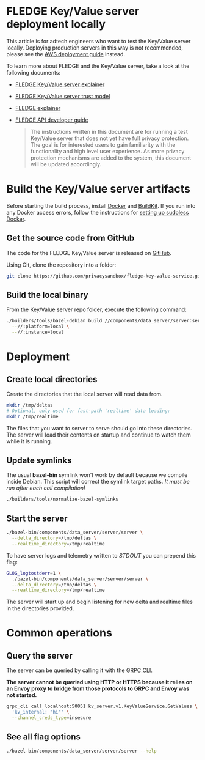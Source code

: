 # FLEDGE Key/Value server deployment locally

This article is for adtech engineers who want to test the Key/Value server locally. Deploying
production servers in this way is not recommended, please see the
[AWS deployment guide](deploying_on_aws.md) instead.

To learn more about FLEDGE and the Key/Value server, take a look at the following documents:

-   [FLEDGE Key/Value server explainer](https://github.com/WICG/turtledove/blob/main/FLEDGE_Key_Value_Server_API.md)
-   [FLEDGE Key/Value server trust model](https://github.com/privacysandbox/fledge-docs/blob/main/key_value_service_trust_model.md)
-   [FLEDGE explainer](https://developer.chrome.com/en/docs/privacy-sandbox/fledge/)
-   [FLEDGE API developer guide](https://developer.chrome.com/blog/fledge-api/)

    > The instructions written in this document are for running a test Key/Value server that does
    > not yet have full privacy protection. The goal is for interested users to gain familiarity
    > with the functionality and high level user experience. As more privacy protection mechanisms
    > are added to the system, this document will be updated accordingly.

# Build the Key/Value server artifacts

Before starting the build process, install [Docker](https://docs.docker.com/engine/install/) and
[BuildKit](https://docs.docker.com/build/buildkit/). If you run into any Docker access errors,
follow the instructions for
[setting up sudoless Docker](https://docs.docker.com/engine/install/linux-postinstall/#manage-docker-as-a-non-root-user).

## Get the source code from GitHub

The code for the FLEDGE Key/Value server is released on
[GitHub](https://github.com/privacysandbox/fledge-key-value-service).

Using Git, clone the repository into a folder:

```sh
git clone https://github.com/privacysandbox/fledge-key-value-service.git
```

## Build the local binary

From the Key/Value server repo folder, execute the following command:

```sh
./builders/tools/bazel-debian build //components/data_server/server:server \
  --//:platform=local \
  --//:instance=local
```

# Deployment

## Create local directories

Create the directories that the local server will read data from.

```sh
mkdir /tmp/deltas
# Optional, only used for fast-path 'realtime' data loading:
mkdir /tmp/realtime
```

The files that you want to server to serve should go into these directories. The server will load
their contents on startup and continue to watch them while it is running.

## Update symlinks

The usual **bazel-bin** symlink won't work by default because we compile inside Debian. This script
will correct the symlink target paths. _It must be run after each call compilation!_

```sh
./builders/tools/normalize-bazel-symlinks
```

## Start the server

```sh
./bazel-bin/components/data_server/server/server \
  --delta_directory=/tmp/deltas \
  --realtime_directory=/tmp/realtime
```

To have server logs and telemetry written to _STDOUT_ you can prepend this flag:

```sh
GLOG_logtostderr=1 \
  ./bazel-bin/components/data_server/server/server \
  --delta_directory=/tmp/deltas \
  --realtime_directory=/tmp/realtime
```

The server will start up and begin listening for new delta and realtime files in the directories
provided.

# Common operations

## Query the server

The server can be queried by calling it with the
[GRPC CLI](https://github.com/grpc/grpc/blob/master/doc/command_line_tool.md).

**The server cannot be queried using HTTP or HTTPS because it relies on an Envoy proxy to bridge
from those protocols to GRPC and Envoy was not started.**

```sh
grpc_cli call localhost:50051 kv_server.v1.KeyValueService.GetValues \
  'kv_internal: "hi"' \
  --channel_creds_type=insecure
```

## See all flag options

```sh
./bazel-bin/components/data_server/server/server --help
```
